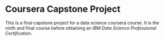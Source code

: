 # Coursera Capstone Project
This is a final capstone project for a data science coursera course.  It is the ninth and final course before obtaining an *IBM Data Science Professional Certification*.
